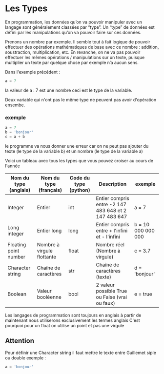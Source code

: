 # Les Types 

En programmation, les données qu’on va pouvoir manipuler avec un langage sont généralement classées par “type”.
Un “type” de données est défini par les manipulations qu’on va pouvoir faire sur ces données.

Prenons un nombre par exemple. Il semble tout à fait logique de pouvoir effectuer des opérations mathématiques de base avec ce nombre : addition, soustraction, multiplication, etc. En revanche, on ne va pas pouvoir effectuer les mêmes opérations / manipulations sur un texte, puisque multiplier un texte par quelque chose par exemple n’a aucun sens.

Dans l'exemple précédent :

````python
a = 7
````

la valeur de a : 7 est une nombre ceci est le type de la variable.

Deux variable qui n'ont pas le même type ne peuvent pas avoir d'opération ensembe.

### exemple 

````python
a = 7
b = 'bonjour'
c = a + b
````

le programme va nous donner une erreur car on ne peut pas ajouter du texte (le type de la variable b) et un nombre (le type de la variable a)

Voici un tableau avec tous les types que vous pouvez croiser au cours de l'année 

| Nom du type (anglais) | Nom du type (français) | Code du type (python) | Description | exemple |
| -- | -- | -- | -- | -- |
| Integer |  	Entier | int | Entier compris entre -2 147 483 648 et 2 147 483 647 | a = 7 |
| Long integer | Entier long | long | Entier compris entre + l'infini et - l'infini | b = 10 000 000 000 |
| Floating point number | Nombre à virgule flottante | float | Nombre réel (Nombre à virgule) | c = 3.7  |
| Character string | Chaîne de caractères | str | Chaîne de caractères (texte) | d = 'bonjour' |
| Boolean| Valeur booléenne | bool | 2 valeur possible True ou False (vrai ou faux) | e = true |

Les langages de programmation sont toujours en anglais à partir de maintenant nous utiliserons exclusivement les termes anglais
C'est pourquoi pour un float on utilise un point et pas une virgule 

## Attention 
Pour définir une Character string il faut mettre le texte entre Guillemet siple ou double 
exemple : 
````python
a = 'bonjour'
````





